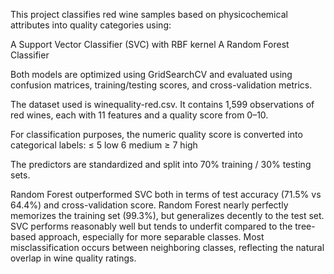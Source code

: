 This project classifies red wine samples based on physicochemical attributes into quality categories using:

A Support Vector Classifier (SVC) with RBF kernel
A Random Forest Classifier

Both models are optimized using GridSearchCV and evaluated using confusion matrices, training/testing scores, and cross-validation metrics.


The dataset used is winequality-red.csv. It contains 1,599 observations of red wines, each with 11 features and a quality score from 0–10.

For classification purposes, the numeric quality score is converted into categorical labels:
≤ 5	low
6	medium
≥ 7	high

The predictors are standardized and split into 70% training / 30% testing sets.

Random Forest outperformed SVC both in terms of test accuracy (71.5% vs 64.4%) and cross-validation score.
Random Forest nearly perfectly memorizes the training set (99.3%), but generalizes decently to the test set.
SVC performs reasonably well but tends to underfit compared to the tree-based approach, especially for more separable classes.
Most misclassification occurs between neighboring classes, reflecting the natural overlap in wine quality ratings.
